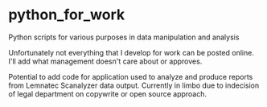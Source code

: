 # python_for_work
Python scripts for various purposes in data manipulation and analysis

Unfortunately not everything that I develop for work can be posted online. I'll add what management doesn't care about or approves.

Potential to add code for application used to analyze and produce reports from Lemnatec Scanalyzer data output. Currently in limbo due to indecision of legal department on copywrite or open source approach. 
